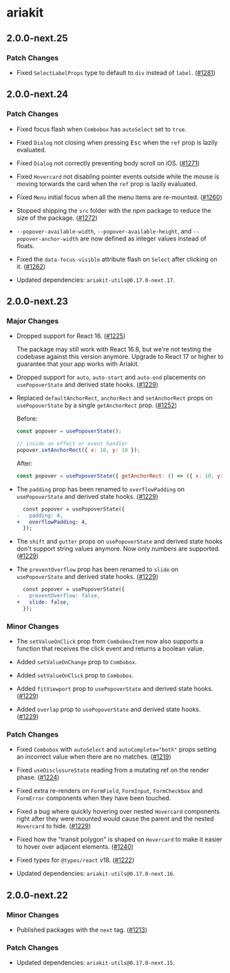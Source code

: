 # ariakit

## 2.0.0-next.25

### Patch Changes

- Fixed `SelectLabelProps` type to default to `div` instead of `label`. ([#1281](https://github.com/ariakit/ariakit/pull/1281))

## 2.0.0-next.24

### Patch Changes

- Fixed focus flash when `Combobox` has `autoSelect` set to `true`.

- Fixed `Dialog` not closing when pressing <kbd>Esc</kbd> when the `ref` prop is lazily evaluated.

- Fixed `Dialog` not correctly preventing body scroll on iOS. ([#1271](https://github.com/ariakit/ariakit/pull/1271))

- Fixed `Hovercard` not disabling pointer events outside while the mouse is moving torwards the card when the `ref` prop is lazily evaluated.

- Fixed `Menu` initial focus when all the menu items are re-mounted. ([#1260](https://github.com/ariakit/ariakit/pull/1260))

- Stopped shipping the `src` folder with the npm package to reduce the size of the package. ([#1272](https://github.com/ariakit/ariakit/pull/1272))

- `--popover-available-width`, `--popover-available-height`, and `--popover-anchor-width` are now defined as integer values instead of floats.

- Fixed the `data-focus-visible` attribute flash on `Select` after clicking on it. ([#1262](https://github.com/ariakit/ariakit/pull/1262))

- Updated dependencies: `ariakit-utils@0.17.0-next.17`.

## 2.0.0-next.23

### Major Changes

- Dropped support for React 16. ([#1225](https://github.com/ariakit/ariakit/pull/1225))

  The package may still work with React 16.8, but we're not testing the codebase against this version anymore. Upgrade to React 17 or higher to guarantee that your app works with Ariakit.

- Dropped support for `auto`, `auto-start` and `auto-end` placements on `usePopoverState` and derived state hooks. ([#1229](https://github.com/ariakit/ariakit/pull/1229))

- Replaced `defaultAnchorRect`, `anchorRect` and `setAnchorRect` props on `usePopoverState` by a single `getAnchorRect` prop. ([#1252](https://github.com/ariakit/ariakit/pull/1252))

  Before:

  ```js
  const popover = usePopoverState();

  // inside an effect or event handler
  popover.setAnchorRect({ x: 10, y: 10 });
  ```

  After:

  ```js
  const popover = usePopoverState({ getAnchorRect: () => ({ x: 10, y: 10 }) });
  ```

- The `padding` prop has been renamed to `overflowPadding` on `usePopoverState` and derived state hooks. ([#1229](https://github.com/ariakit/ariakit/pull/1229))

  ```diff
    const popover = usePopoverState({
  -   padding: 4,
  +   overflowPadding: 4,
    });
  ```

- The `shift` and `gutter` props on `usePopoverState` and derived state hooks don't support string values anymore. Now only numbers are supported. ([#1229](https://github.com/ariakit/ariakit/pull/1229))

- The `preventOverflow` prop has been renamed to `slide` on `usePopoverState` and derived state hooks. ([#1229](https://github.com/ariakit/ariakit/pull/1229))

  ```diff
    const popover = usePopoverState({
  -   preventOverflow: false,
  +   slide: false,
    });
  ```

### Minor Changes

- The `setValueOnClick` prop from `ComboboxItem` now also supports a function that receives the click event and returns a boolean value.

- Added `setValueOnChange` prop to `Combobox`.

- Added `setValueOnClick` prop to `Combobox`.

- Added `fitViewport` prop to `usePopoverState` and derived state hooks. ([#1229](https://github.com/ariakit/ariakit/pull/1229))

- Added `overlap` prop to `usePopoverState` and derived state hooks. ([#1229](https://github.com/ariakit/ariakit/pull/1229))

### Patch Changes

- Fixed `Combobox` with `autoSelect` and `autoComplete="both"` props setting an incorrect value when there are no matches. ([#1219](https://github.com/ariakit/ariakit/pull/1219))

- Fixed `useDisclosureState` reading from a mutating ref on the render phase. ([#1224](https://github.com/ariakit/ariakit/pull/1224))

- Fixed extra re-renders on `FormField`, `FormInput`, `FormCheckbox` and `FormError` components when they have been touched.

- Fixed a bug where quickly hovering over nested `Hovercard` components right after they were mounted would cause the parent and the nested `Hovercard` to hide. ([#1229](https://github.com/ariakit/ariakit/pull/1229))

- Fixed how the "transit polygon" is shaped on `Hovercard` to make it easier to hover over adjacent elements. ([#1240](https://github.com/ariakit/ariakit/pull/1240))

- Fixed types for `@types/react` v18. ([#1222](https://github.com/ariakit/ariakit/pull/1222))

- Updated dependencies: `ariakit-utils@0.17.0-next.16`.

## 2.0.0-next.22

### Minor Changes

- Published packages with the `next` tag. ([#1213](https://github.com/ariakit/ariakit/pull/1213))

### Patch Changes

- Updated dependencies: `ariakit-utils@0.17.0-next.15`.
